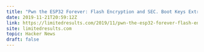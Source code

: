 ```yaml
---
title: "Pwn the ESP32 Forever: Flash Encryption and SEC. Boot Keys Extraction"
date: 2019-11-21T20:59:12Z
link: https://limitedresults.com/2019/11/pwn-the-esp32-forever-flash-encryption-and-sec-boot-keys-extraction/?utm_medium=RSS&utm_source=hune
site: limitedresults.com
topic: Hacker News
draft: false
---
```

